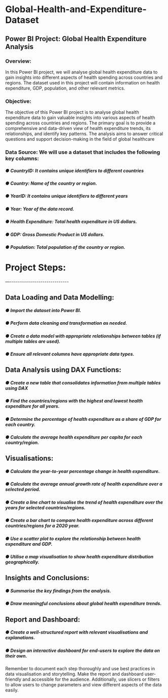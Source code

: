 # Global-Health-and-Expenditure-Dataset
## Power BI Project: Global Health Expenditure Analysis

### Overview: 
In this Power BI project, we will analyse global health expenditure data to gain insights into different aspects of health spending across countries and regions. The dataset used in this project will contain information on health expenditure, GDP, population, and other relevant metrics.

### Objective: 
The objective of this Power BI project is to analyse global health expenditure data to gain valuable insights into various aspects of health spending across countries and regions. The primary goal is to provide a comprehensive and data-driven view of health expenditure trends, its relationships, and identify key patterns. The analysis aims to answer critical questions and support decision-making in the field of global healthcare

### Data Source: We will use a dataset that includes the following key columns:

##### ●	CountryID: It contains unique identifiers to different countries
##### ●	Country: Name of the country or region.
##### ●	YearID: It contains unique identifiers to different years
##### ●	Year: Year of the data record.
##### ●	Health Expenditure: Total health expenditure in US dollars.
##### ●	GDP: Gross Domestic Product in US dollars.
##### ●	Population: Total population of the country or region.

# Project Steps:
—-----------------------------
## Data Loading and Data Modelling:	
##### ●	Import the dataset into Power BI.
##### ●	Perform data cleaning and transformation as needed.
##### ●	Create a data model with appropriate relationships between tables (if multiple tables are used).
##### ●	Ensure all relevant columns have appropriate data types.

## Data Analysis using DAX Functions:
##### ●	Create a new table that consolidates information from multiple tables using DAX
##### ●	Find the countries/regions with the highest and lowest health expenditure for all years.
##### ●	Determine the percentage of health expenditure as a share of GDP for each country.
##### ●	Calculate the average health expenditure per capita for each country/region.

## Visualisations:
##### ●	Calculate the year-to-year percentage change in health expenditure.
##### ●	Calculate the average annual growth rate of health expenditure over a selected period.
##### ●	Create a line chart to visualise the trend of health expenditure over the years for selected countries/regions.
##### ●	Create a bar chart to compare health expenditure across different countries/regions for a 2020 year.
##### ●	Use a scatter plot to explore the relationship between health expenditure and GDP.
##### ●	Utilise a map visualisation to show health expenditure distribution geographically.

## Insights and Conclusions:
##### ●	Summarise the key findings from the analysis.
##### ●	Draw meaningful conclusions about global health expenditure trends.

## Report and Dashboard:
##### ●	Create a well-structured report with relevant visualisations and explanations.
##### ●	Design an interactive dashboard for end-users to explore the data on their own.

Remember to document each step thoroughly and use best practices in data visualisation and storytelling. Make the report and dashboard user-friendly and accessible for the audience. Additionally, use slicers or filters to allow users to change parameters and view different aspects of the data easily.
